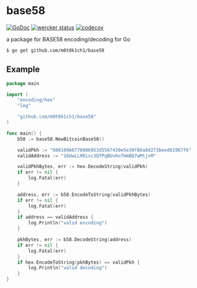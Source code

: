 # base58

[![GoDoc](https://godoc.org/github.com/m0t0k1ch1/base58?status.svg)](https://godoc.org/github.com/m0t0k1ch1/base58) [![wercker status](https://app.wercker.com/status/43ee805196ba2483d58fee224adfa649/s/master "wercker status")](https://app.wercker.com/project/byKey/43ee805196ba2483d58fee224adfa649) [![codecov](https://codecov.io/gh/m0t0k1ch1/base58/branch/master/graph/badge.svg)](https://codecov.io/gh/m0t0k1ch1/base58)

a package for BASE58 encoding/decoding for Go

``` sh
$ go get github.com/m0t0k1ch1/base58
```

## Example

``` go
package main

import (
	"encoding/hex"
	"log"

	"github.com/m0t0k1ch1/base58"
)

func main() {
	b58 := base58.NewBitcoinBase58()

	validPkh := "00010966776006953d5567439e5e39f86a0d273beed61967f6"
	validAddress := "16UwLL9Risc3QfPqBUvKofHmBQ7wMtjvM"

	validPkhBytes, err := hex.DecodeString(validPkh)
	if err != nil {
		log.Fatal(err)
	}

	address, err := b58.EncodeToString(validPkhBytes)
	if err != nil {
		log.Fatal(err)
	}
	if address == validAddress {
		log.Println("valid encoding")
	}

	pkhBytes, err := b58.DecodeString(address)
	if err != nil {
		log.Fatal(err)
	}
	if hex.EncodeToString(pkhBytes) == validPkh {
		log.Println("valid decoding")
	}
}
```
